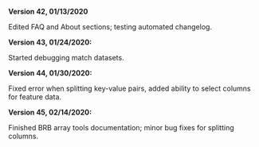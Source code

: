 __Version 42, 01/13/2020__

Edited FAQ and About sections; testing automated changelog.

__Version 43, 01/24/2020:__

Started debugging match datasets.


__Version 44, 01/30/2020:__

Fixed error when splitting key-value pairs, added ability to select columns for feature data.


__Version 45, 02/14/2020:__

Finished BRB array tools documentation; minor bug fixes for splitting columns.


